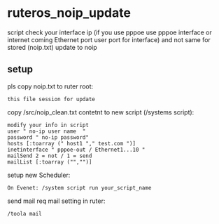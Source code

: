 # ruteros_noip_update

script check your interface ip (if you use pppoe use pppoe interface or internet coming Ethernet port user port for interface)  and not same for stored (noip.txt) update to noip


## setup
 
pls copy noip.txt to ruter root:

    this file session for update

copy /src/noip_clean.txt contetnt to new script (/systems script):

    modify your info in script
    user " no-ip user name  "
    password " no-ip password"
    hosts [:toarray (" host1 "," test.com ")]
    inetinterface " pppoe-out / Ethernet1...10 "
    mailSend 2 = not / 1 = send
    mailList [:toarray ("","")]

setup new Scheduler:

    On Evenet: /system script run your_script_name
  
send mail req mail setting in ruter:

    /toola mail